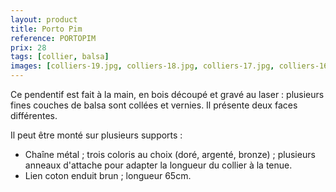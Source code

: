 ```yaml
---
layout: product
title: Porto Pim
reference: PORTOPIM
prix: 28
tags: [collier, balsa]
images: [colliers-19.jpg, colliers-18.jpg, colliers-17.jpg, colliers-16.jpg]
---
```

Ce pendentif est fait à la main, en bois découpé et gravé au laser : plusieurs fines couches de balsa sont collées et vernies. Il présente deux faces différentes.

Il peut être monté sur plusieurs supports :

- Chaîne métal ; trois coloris au choix (doré, argenté, bronze) ; plusieurs anneaux d'attache pour adapter la longueur du collier à la tenue. 
- Lien coton enduit brun ; longueur 65cm.